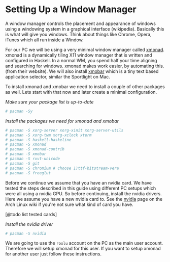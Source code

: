 # Setting Up a Window Manager

A window manager controls the placement and appearance of windows 
using a windowing system in a graphical interface (wikipedia). Basically this
is what will give you windows. Think about things like Chrome, Opera, iTunes
which all run inside a Window. 

For our PC we will be using a very minimal window manager called [xmonad](http://xmonad.org/).
xmonad is a dynamically tiling X11 window manager that is written and configured 
in Haskell. In a normal WM, you spend half your time aligning and searching 
for windows. xmonad makes work easier, by automating this. (from their website).
We will also install [xmobar](http://projects.haskell.org/xmobar/) which is a tiny text based application selector, similar
the Sportlight on Mac. 

To install xmonad and xmobar we need to install a couple of other packages 
as well.  Lets start with that now and later create a minimal configuration.

_Make sure your package list is up-to-date_
````sh
# pacman -Sy
````

_Install the packages we need for xmonad and xmobar_
````sh
# pacman -S xorg-server xorg-xinit xorg-server-utils
# pacman -S xorg-twm xorg-xclock xterm
# pacman -S haskell-haskeline
# pacman -S xmonad
# pacman -S xmonad-contrib
# pacman -S xmobar
# pacman -S rxvt-unicode
# pacman -S git
# pacman -S chromium # choose 1)ttf-bitstream-vera
# pacman -S freeglut
````

Before we continue we assume that you have an nvidia card. We have tested the 
steps described in this guide using different PC setups which were all using
a nvidia GPU. So before continuing, install the nvidia drivers. Here we assume
you have a new nvidia card to. See the [nvidia](https://wiki.archlinux.org/index.php/NVIDIA)
page on the Arch Linux wiki if you're not sure what kind of card you have. 

[@todo list tested cards] 

_Install the nvidia driver_
````sh
# pacman -S nvidia
````
We are going to use the `roxlu` account on the PC as the main user account. 
Therefore we will setup xmonad for this user. If you want to setup xmonad for 
another user just follow these instructions. 





